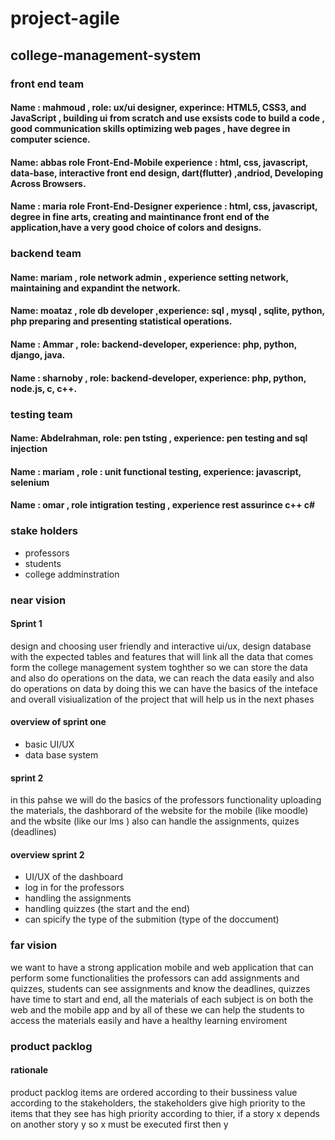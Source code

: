 # project-agile
## college-management-system
### front end team
#### Name : mahmoud , role: ux/ui designer, experince:  HTML5, CSS3, and JavaScript , building ui from scratch and use exsists code to build a code , good communication skills optimizing web pages , have degree in computer science. 
#### Name: abbas role Front-End-Mobile experience : html, css, javascript, data-base, interactive front end design, dart(flutter) ,andriod, Developing Across Browsers.
#### Name : maria role Front-End-Designer experience : html, css, javascript, degree in fine arts, creating and maintinance front end of the application,have a very good choice of colors and designs.
### backend team
#### Name: mariam , role network admin , experience setting network, maintaining and expandint the network.
#### Name: moataz , role db developer ,experience: sql , mysql , sqlite, python, php preparing and presenting statistical operations. 
#### Name : Ammar , role: backend-developer, experience: php, python, django, java.
#### Name : sharnoby , role: backend-developer, experience: php, python, node.js, c, c++.


### testing team 
#### Name: Abdelrahman, role: pen tsting , experience: pen testing and sql injection 
#### Name : mariam , role : unit functional testing, experience: javascript, selenium 
#### Name : omar , role intigration testing , experience rest assurince c++ c#

### stake holders 
- professors 
- students 
- college addminstration 

### near vision 
#### Sprint 1
design and choosing user friendly and interactive ui/ux, design database with the expected tables and features that will link all the data that comes form the college management system toghther so we can store the data and also do operations on the data, we can reach the data easily and also do operations on data by doing this we can have the basics of the inteface and overall visiualization of the project that will help us in the next phases 
#### overview of sprint one 
- basic UI/UX
- data base system
#### sprint 2 
in this pahse we will do the basics of the professors functionality uploading the materials, the dashborard of the website for the mobile (like moodle) and the wbsite (like our lms ) also can handle the assignments, quizes (deadlines) 
#### overview sprint 2 
- UI/UX of the dashboard 
- log in for the professors 
- handling the assignments 
- handling quizzes (the start and the end)
- can spicify the type of the submition (type of the doccument)
 ### far vision 
 we want to have a strong application mobile and web application that can perform some functionalities the professors can add assignments and quizzes, students can see assignments and know the deadlines, quizzes have time to start and end, all the materials of each subject is on both the web and the mobile app and by all of these we can help the students to access the materials easily and have a healthy learning enviroment  
### product packlog 
#### rationale 
product packlog items are ordered according to their bussiness value according to the stakeholders, the stakeholders give high priority to the items that they see has high priority according to thier, if a story x depends on another story y so x must be executed first then y  
